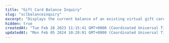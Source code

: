 ```yaml
---
title: "Gift Card Balance Inquiry"
slug: "sclbalanceinquiry"
excerpt: "Displays the current balance of an existing virtual gift card:\n > If a currency code is specified, the current balance displays in that currency and the base currency if they are different.\n > If no currency code is specified, the current balance displays in the base currency."
hidden: true
createdAt: "Tue Feb 28 2023 11:15:41 GMT+0000 (Coordinated Universal Time)"
updatedAt: "Mon Feb 05 2024 10:20:01 GMT+0000 (Coordinated Universal Time)"
---
```

